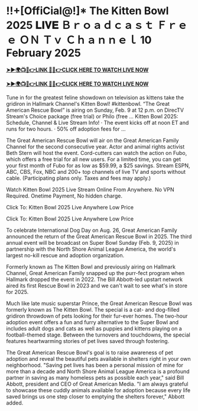 # !!+[OffiCial@!]* The Kitten Bowl 2025 𝐋𝐈𝐕𝐄 Ｂｒｏａｄｃａｓｔ Ｆｒｅｅ ＯＮ Ｔｖ Ｃｈａｎｎｅｌ 10 February 2025


**[➤►🌍📺📱👉LINK 🔴✅👉CLICK HERE TO WATCH LIVE NOW](https://ertgfdgdf.blogspot.com/2025/02/tuofndfr.html)**

**[➤►🌍📺📱👉LINK 🔴✅👉CLICK HERE TO WATCH LIVE NOW](https://ertgfdgdf.blogspot.com/2025/02/tuofndfr.html)**


Tune in for the greatest feline showdown on television as kittens take the gridiron in Hallmark Channel's Kitten Bowl! #kittenbowl. “The Great American Rescue Bowl” is airing on Sunday, Feb. 9 at 12 p.m. on DirecTV Stream's Choice package (free trial) or Philo (free ... Kitten Bowl 2025: Schedule, Channel & Live Stream Info! · The event kicks off at noon ET and runs for two hours. · 50% off adoption fees for ...

The Great American Rescue Bowl will air on the Great American Family Channel for the second consecutive year. Actor and animal rights activist Beth Stern will host the event. Cord-cutters can watch the action on Fubo, which offers a free trial for all new users. For a limited time, you can get your first month of Fubo for as low as $59.99, a $25 savings. Stream ESPN, ABC, CBS, Fox, NBC and 200+ top channels of live TV and sports without cable. (Participating plans only. Taxes and fees may apply.)

Watch Kitten Bowl 2025 Live Stream Online From Anywhere. No VPN Required. Onetime Payment, No hidden charge.

Click To: Kitten Bowl 2025 Live Anywhere Low Price

Click To: Kitten Bowl 2025 Live Anywhere Low Price

To celebrate International Dog Day on Aug. 26, Great American Family announced the return of the Great American Rescue Bowl in 2025. The third annual event will be broadcast on Super Bowl Sunday (Feb. 9, 2025) in partnership with the North Shore Animal League America, the world's largest no-kill rescue and adoption organization.

Formerly known as The Kitten Bowl and previously airing on Hallmark Channel, Great American Family snapped up the purr-fect program when Hallmark dropped the event in 2022. The Bill Abbott-led upstart network aired its first Rescue Bowl in 2023 and we can't wait to see what's in store for 2025.

Much like late music superstar Prince, the Great American Rescue Bowl was formerly known as The Kitten Bowl. The special is a cat- and dog-filled gridiron throwdown of pets looking for their fur-ever homes. The two-hour adoption event offers a fun and furry alternative to the Super Bowl and includes adult dogs and cats as well as puppies and kittens playing on a football-themed stage. Between the turnovers and touchdowns, the special features heartwarming stories of pet lives saved through fostering.

The Great American Rescue Bowl's goal is to raise awareness of pet adoption and reveal the beautiful pets available in shelters right in your own neighborhood. "Saving pet lives has been a personal mission of mine for more than a decade and North Shore Animal League America is a profound partner in saving as many homeless pets as possible each year," said Bill Abbott, president and CEO of Great American Media. "I am always grateful to showcase these cuddly animals available for adoption because every life saved brings us one step closer to emptying the shelters forever," Abbott added.
